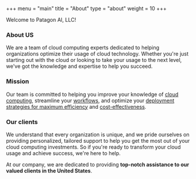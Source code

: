 +++
menu = "main"
title = "About"
type = "about"
weight = 10
+++

Welcome to Patagon AI, LLC!

### About US

We are a team of cloud computing experts dedicated to helping organizations
optimize their usage of cloud technology. Whether you're just starting out with
the cloud or looking to take your usage to the next level, we've got the
knowledge and expertise to help you succeed.

### Mission

Our team is committed to helping you improve your knowledge of
[cloud computing](/home/services/cloud-native/), streamline your
[workflows](/home/services/devops#cicd), and
optimize your [deployment strategies for maximum efficiency](/home/services/devops)
and [cost-effectiveness](/home/services/finops).

### Our clients

We understand that every organization is unique, and we pride ourselves on
providing personalized, tailored support to help you get the most out of your
cloud computing investments. So if you're ready to transform your cloud usage
and achieve success, we're here to help.

At our company, we are dedicated to providing **top-notch assistance to our
valued clients in the United States**.

<!--

### Our CEO

![JuanJo Ciarlante](../../../images/jjo.jpg)

Our team is lead by JuanJo Ciarlante, a recognized member of the opensource community,
with vast experience providing support to cloud-computing companies such as:
* [Google Inc.](https://about.google/) as Tech Lead of the Site Reliability Engineer for GMail backends
* [VMware Inc.](https://www.vmware.com/company.html) as Staff Engineer working on the Cloud Computing division
* [Canonical Ltd.](https://canonical.com/) as Site and Cloud Reliability Engineer
* [Grafana Labs](https://grafana.com) as Principal Software Engineer

His OpenSource journey started in 1998 when he contributed IP Aliasing support
to the Linux kernel, and since then he contributed to several other OSS
projects. He's particularly passionate about Cloud-Native Computing projects
like Kubernetes, Prometheus, Grafana, etc which makes cloud computing accessible
for everyone.

He has been recognized by his colleagues for his great work, from his
[LinkedIn profile](https://www.linkedin.com/in/jjolink/)

![reco-01](../../../images/recommendation-01.png)
![reco-05](../../../images/recommendation-05.png)
![reco-04](../../../images/recommendation-04.png)
![reco-03](../../../images/recommendation-03.png)
![reco-06](../../../images/recommendation-06.png)
![reco-02](../../../images/recommendation-02.png)


You can follow him at:
* [Twitter](https://twitter.com/xjjo)
* [LinkedIn](https://www.linkedin.com/in/jjolink/)
* [StackOverflow](https://stackoverflow.com/users/9443059/jjo)

-->
